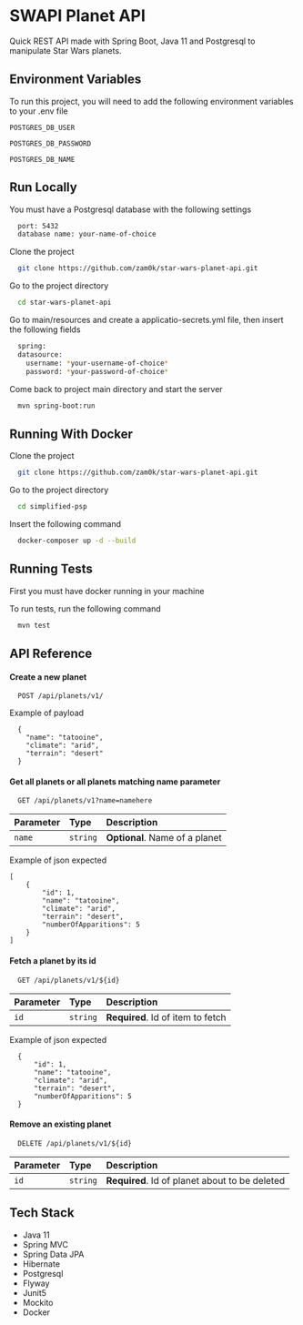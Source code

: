 
# SWAPI Planet API

Quick REST API made with Spring Boot, Java 11 and Postgresql to manipulate Star Wars planets.


## Environment Variables

To run this project, you will need to add the following environment variables to your .env file

`POSTGRES_DB_USER`

`POSTGRES_DB_PASSWORD`

`POSTGRES_DB_NAME`


## Run Locally

You must have a Postgresql database with the following settings
```bash
  port: 5432
  database name: your-name-of-choice
```
Clone the project

```bash
  git clone https://github.com/zam0k/star-wars-planet-api.git
```

Go to the project directory

```bash
  cd star-wars-planet-api
```

Go to main/resources and create a applicatio-secrets.yml file, then insert the following fields

```bash
  spring:
  datasource:
    username: *your-username-of-choice*
    password: *your-password-of-choice*
```

Come back to project main directory and start the server

```bash
  mvn spring-boot:run
```


## Running With Docker
Clone the project

```bash
  git clone https://github.com/zam0k/star-wars-planet-api.git
```

Go to the project directory

```bash
  cd simplified-psp
```

Insert the following command

```bash
  docker-composer up -d --build
```

## Running Tests

First you must have docker running in your machine

To run tests, run the following command

```bash
  mvn test
```


## API Reference

#### Create a new planet

```http
  POST /api/planets/v1/
```

Example of payload

```
  {
    "name": "tatooine",
    "climate": "arid",
    "terrain": "desert"
  }
```

#### Get all planets or all planets matching name parameter

```http
  GET /api/planets/v1?name=namehere
```

| Parameter | Type     | Description                |
| :-------- | :------- | :------------------------- |
| `name` | `string` | **Optional**. Name of a planet |

Example of json expected
```
[
    {
        "id": 1,
        "name": "tatooine",
        "climate": "arid",
        "terrain": "desert",
        "numberOfApparitions": 5
    }
]
```

#### Fetch a planet by its id

```http
  GET /api/planets/v1/${id}
```

| Parameter | Type     | Description                       |
| :-------- | :------- | :-------------------------------- |
| `id`      | `string` | **Required**. Id of item to fetch |

Example of json expected
```
  {
      "id": 1,
      "name": "tatooine",
      "climate": "arid",
      "terrain": "desert",
      "numberOfApparitions": 5
  }

```

#### Remove an existing planet

```http
  DELETE /api/planets/v1/${id}
```

| Parameter | Type     | Description                       |
| :-------- | :------- | :-------------------------------- |
| `id`      | `string` | **Required**. Id of planet about to be deleted |


## Tech Stack

- Java 11
- Spring MVC
- Spring Data JPA
- Hibernate
- Postgresql
- Flyway
- Junit5
- Mockito
- Docker

